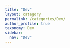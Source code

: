 ```yaml
---
title: "Dev"
layout: category
permalink: /categories/Dev/
author_profile: true
taxonomy: Dev
sidebar:
  nav: "Dev"
---
```

